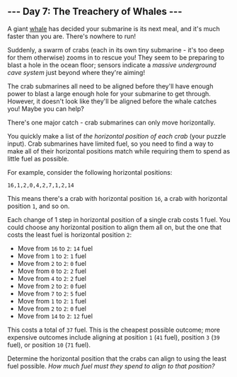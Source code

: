 --- Day 7: The Treachery of Whales ---
--------------------------------------

A giant [whale](https://en.wikipedia.org/wiki/Sperm_whale) has decided
your submarine is its next meal, and it's much faster than you are.
There's nowhere to run!

Suddenly, a swarm of crabs (each in its own tiny submarine - it's too
deep for them otherwise) zooms in to rescue you! They seem to be
preparing to blast a hole in the ocean floor; sensors indicate a
*massive underground cave system* just beyond where they're aiming!

The crab submarines all need to be aligned before they'll have enough
power to blast a large enough hole for your submarine to get through.
However, it doesn't look like they'll be aligned before the whale
catches you! Maybe you can help?

There's one major catch - crab submarines can only move horizontally.

You quickly make a list of *the horizontal position of each crab* (your
puzzle input). Crab submarines have limited fuel, so you need to find a
way to make all of their horizontal positions match while requiring them
to spend as little fuel as possible.

For example, consider the following horizontal positions:

    16,1,2,0,4,2,7,1,2,14

This means there's a crab with horizontal position `16`, a crab with
horizontal position `1`, and so on.

Each change of 1 step in horizontal position of a single crab costs 1
fuel. You could choose any horizontal position to align them all on, but
the one that costs the least fuel is horizontal position `2`:

-   Move from `16` to `2`: `14` fuel
-   Move from `1` to `2`: `1` fuel
-   Move from `2` to `2`: `0` fuel
-   Move from `0` to `2`: `2` fuel
-   Move from `4` to `2`: `2` fuel
-   Move from `2` to `2`: `0` fuel
-   Move from `7` to `2`: `5` fuel
-   Move from `1` to `2`: `1` fuel
-   Move from `2` to `2`: `0` fuel
-   Move from `14` to `2`: `12` fuel

This costs a total of `37` fuel. This is the cheapest possible outcome;
more expensive outcomes include aligning at position `1` (`41` fuel),
position `3` (`39` fuel), or position `10` (`71` fuel).

Determine the horizontal position that the crabs can align to using the
least fuel possible. *How much fuel must they spend to align to that
position?*
